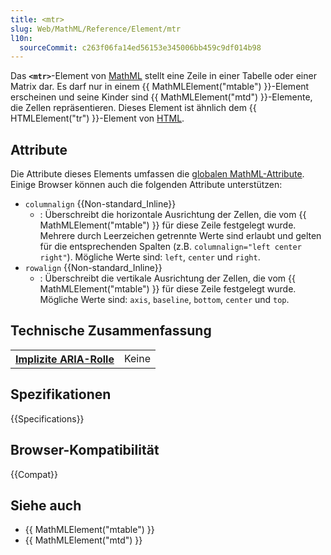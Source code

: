 ```yaml
---
title: <mtr>
slug: Web/MathML/Reference/Element/mtr
l10n:
  sourceCommit: c263f06fa14ed56153e345006bb459c9df014b98
---
```


Das **`<mtr>`**-Element von [MathML](/de/docs/Web/MathML) stellt eine Zeile in einer Tabelle oder einer Matrix dar. Es darf nur in einem {{ MathMLElement("mtable") }}-Element erscheinen und seine Kinder sind {{ MathMLElement("mtd") }}-Elemente, die Zellen repräsentieren. Dieses Element ist ähnlich dem {{ HTMLElement("tr") }}-Element von [HTML](/de/docs/Web/HTML).

## Attribute

Die Attribute dieses Elements umfassen die [globalen MathML-Attribute](/de/docs/Web/MathML/Reference/Global_attributes). Einige Browser können auch die folgenden Attribute unterstützen:

- `columnalign` {{Non-standard_Inline}}
  - : Überschreibt die horizontale Ausrichtung der Zellen, die vom {{ MathMLElement("mtable") }} für diese Zeile festgelegt wurde. Mehrere durch Leerzeichen getrennte Werte sind erlaubt und gelten für die entsprechenden Spalten (z.B. `columnalign="left center right"`). Mögliche Werte sind: `left`, `center` und `right`.
- `rowalign` {{Non-standard_Inline}}
  - : Überschreibt die vertikale Ausrichtung der Zellen, die vom {{ MathMLElement("mtable") }} für diese Zeile festgelegt wurde. Mögliche Werte sind: `axis`, `baseline`, `bottom`, `center` und `top`.

## Technische Zusammenfassung

<table class="properties">
  <tr>
    <th scope="row">
      <a href="/de/docs/Web/Accessibility/ARIA/Reference/Roles">Implizite ARIA-Rolle</a>
    </th>
    <td>
      Keine
    </td>
  </tr>
</table>

## Spezifikationen

{{Specifications}}

## Browser-Kompatibilität

{{Compat}}

## Siehe auch

- {{ MathMLElement("mtable") }}
- {{ MathMLElement("mtd") }}
